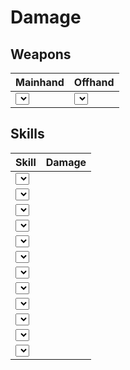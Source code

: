 # Damage

## Weapons

| Mainhand | Offhand |
| --- | --- |
| <select id="Mainhand"></select> | <select id="Offhand"></select> |

## Skills

| Skill | Damage |
| --- | --- |
| <select id="1"></select> | |
| <select id="2"></select> | |
| <select id="3"></select> | |
| <select id="4"></select> | |
| <select id="5"></select> | |
| <select id="6"></select> | |
| <select id="7"></select> | |
| <select id="8"></select> | |
| <select id="9"></select> | |
| <select id="10"></select> | |
| <select id="11"></select> | |
| <select id="12"></select> | |


<script>
  fetch('./calculator/scripts/skills.js')
    .then(res => res.text())
    .then(code => {
      console.log('Loaded skills.js');
      eval(code); // 👈 executes the fetched JS
      fillSelect("Mainhand");
      fillSelect("Offhand");
    })
    .catch(console.error);
</script>